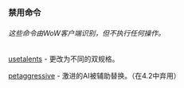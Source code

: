 ### 禁用命令

###### 这些命令由WoW客户端识别，但不执行任何操作。

[usetalents](https://wow.gamepedia.com/MACRO_usetalents) - 更改为不同的双规格。

[petaggressive](https://wow.gamepedia.com/MACRO_petaggressive) - 激进的AI被辅助替换。（在4.2中弃用）



